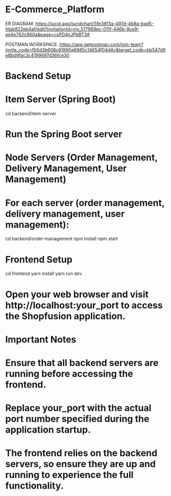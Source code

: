 # E-Commerce_Platform


ER DIAGRAM:
https://lucid.app/lucidchart/5fe36f3a-497d-4b8a-bad5-fdab822eb4af/edit?invitationId=inv_517969ec-011f-446b-8ce9-ee4e782c860a&page=csPD4nJPbBT3#

POSTMAN WORKSPACE:
https://app.getpostman.com/join-team?invite_code=fb5d3b608c81860e6665c14654f04d4c&target_code=bb547d9e8bd9fac3c4199697d36fce30



# Backend Setup
# Item Server (Spring Boot)
cd backend/item-server
# Run the Spring Boot server

# Node Servers (Order Management, Delivery Management, User Management)
# For each server (order management, delivery management, user management):
cd backend/order-management
npm install
npm start

# Frontend Setup
cd frontend
yarn install
yarn run dev

# Open your web browser and visit http://localhost:your_port to access the Shopfusion application.

# Important Notes
# Ensure that all backend servers are running before accessing the frontend.
# Replace your_port with the actual port number specified during the application startup.
# The frontend relies on the backend servers, so ensure they are up and running to experience the full functionality.

